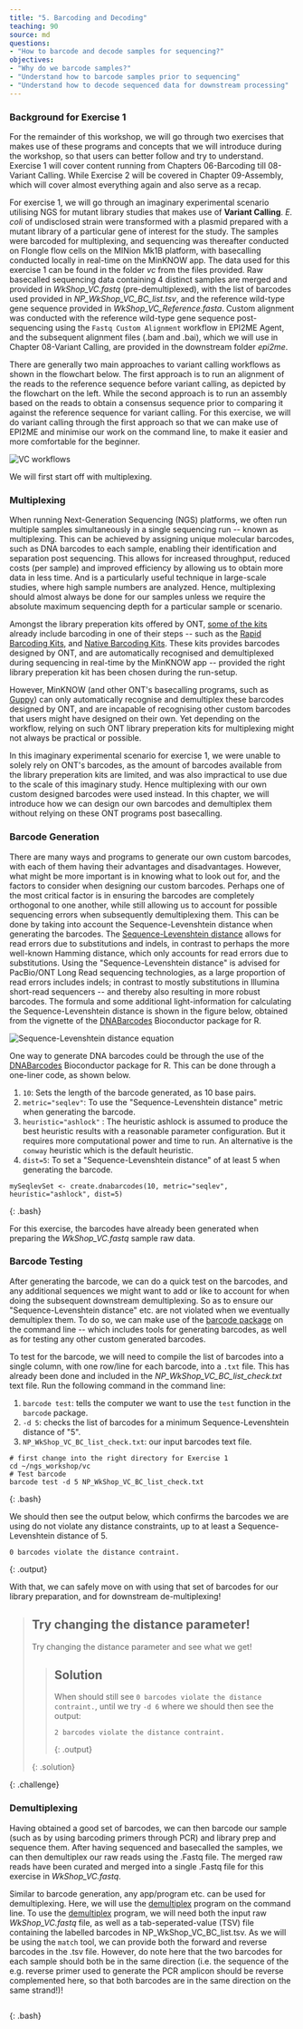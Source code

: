 ```yaml
---
title: "5. Barcoding and Decoding"
teaching: 90
source: md
questions:
- "How to barcode and decode samples for sequencing?"
objectives:
- "Why do we barcode samples?"
- "Understand how to barcode samples prior to sequencing"
- "Understand how to decode sequenced data for downstream processing"
---
```


### Background for Exercise 1

For the remainder of this workshop, we will go through two exercises that makes use of these programs and concepts that we will introduce during the workshop, so that users can better follow and try to understand. Exercise 1 will cover content running from Chapters 06-Barcoding till 08-Variant Calling. While Exercise 2 will be covered in Chapter 09-Assembly, which will cover almost everything again and also serve as a recap.

For exercise 1, we will go through an imaginary experimental scenario utilising NGS for mutant library studies that makes use of **Variant Calling**. *E. coli* of undisclosed strain were transformed with a plasmid prepared with a mutant library of a particular gene of interest for the study. The samples were barcoded for multiplexing, and sequencing was thereafter conducted on Flongle flow cells on the MINion Mk1B platform, with basecalling conducted locally in real-time on the MinKNOW app. The data used for this exercise 1 can be found in the folder *vc* from the files provided. Raw basecalled sequencing data containing 4 distinct samples are merged and provided in *WkShop_VC.fastq* (pre-demultiplexed), with the list of barcodes used provided in *NP_WkShop_VC_BC_list.tsv*, and the reference wild-type gene sequence provided in *WkShop_VC_Reference.fasta*. Custom alignment was conducted with the reference wild-type gene sequence post-sequencing using the `Fastq Custom Alignment` workflow in EPI2ME Agent, and the subsequent alignment files (.bam and .bai), which we will use in Chapter 08-Variant Calling, are provided in the downstream folder *epi2me*.

There are generally two main approaches to variant calling workflows as shown in the flowchart below. The first approach is to run an alignment of the reads to the reference sequence before variant calling, as depicted by the flowchart on the left. While the second approach is to run an assembly based on the reads to obtain a consensus sequence prior to comparing it against the reference sequence for variant calling. For this exercise, we will do variant calling through the first approach so that we can make use of EPI2ME and minimise our work on the command line, to make it easier and more comfortable for the beginner.

![VC workflows](../fig/VC_workflow.png)

We will first start off with multiplexing.

### Multiplexing

When running Next-Generation Sequencing (NGS) platforms, we often run multiple samples simultaneously in a single sequencing run -- known as multiplexing. This can be achieved by assigning unique molecular barcodes, such as DNA barcodes to each sample, enabling their identification and separation post sequencing. This allows for increased throughput, reduced costs (per sample) and improved efficiency by allowing us to obtain more data in less time. And is a particularly useful technique in large-scale studies, where high sample numbers are analyzed. Hence, multiplexing should almost always be done for our samples unless we require the absolute maximum sequencing depth for a particular sample or scenario.

Amongst the library preperation kits offered by ONT, [some of the kits] already include barcoding in one of their steps -- such as the [Rapid Barcoding Kits], and [Native Barcoding Kits]. These kits provides barcodes designed by ONT, and are automatically recognised and demultiplexed during sequencing in real-time by the MinKNOW app -- provided the right library preperation kit has been chosen during the run-setup. 

However, MinKNOW (and other ONT's basecalling programs, such as [Guppy]) can only automatically recognise and demultiplex these barcodes designed by ONT, and are incapable of recognising other custom barcodes that users might have designed on their own. Yet depending on the workflow, relying on such ONT library preperation kits for multiplexing might not always be practical or possible. 

In this imaginary experimental scenario for exercise 1, we were unable to solely rely on ONT's barcodes, as the amount of barcodes available from the library preperation kits are limited, and was also impractical to use due to the scale of this imaginary study. Hence multiplexing with our own custom designed barcodes were used instead. In this chapter, we will introduce how we can design our own barcodes and demultiplex them without relying on these ONT programs post basecalling. 

### Barcode Generation

There are many ways and programs to generate our own custom barcodes, with each of them having their advantages and disadvantages. However, what might be more important is in knowing what to look out for, and the factors to consider when designing our custom barcodes. Perhaps one of the most critical factor is in ensuring the barcodes are completely orthogonal to one another, while still allowing us to account for possible sequencing errors when subsequently demultiplexing them. This can be done by taking into account the Sequence-Levenshtein distance when generating the barcodes. The [Sequence-Levenshtein distance] allows for read errors due to substitutions and indels, in contrast to perhaps the more well-known Hamming distance, which only accounts for read errors due to substitutions. Using the "Sequence-Levenshtein distance" is advised for PacBio/ONT Long Read sequencing technologies, as a large proportion of read errors includes indels; in contrast to mostly substitutions in Illumina short-read sequencers -- and thereby also resulting in more robust barcodes. The formula and some additional light-information for calculating the Sequence-Levenshtein distance is shown in the figure below, obtained from the vignette of the [DNABarcodes] Bioconductor package for R.

![Sequence-Levenshtein distance equation](../fig/Multiplexing/DNABarcodes_Eqn.png)

One way to generate DNA barcodes could be through the use of the [DNABarcodes] Bioconductor package for R. This can be done through a one-liner code, as shown below.
1. `10`: Sets the length of the barcode generated, as 10 base pairs.
2. `metric="seqlev"`: To use the "Sequence-Levenshtein distance" metric when generating the barcode.
3. `heuristic="ashlock"` : The heuristic ashlock is assumed to produce the best heuristic results with a reasonable parameter configuration. But it requires more computational power and time to run. An alternative is the `conway` heuristic which is the default heuristic.
4. `dist=5`: To set a "Sequence-Levenshtein distance" of at least 5 when generating the barcode.

~~~
mySeqlevSet <- create.dnabarcodes(10, metric="seqlev", heuristic="ashlock", dist=5)
~~~
{: .bash}

For this exercise, the barcodes have already been generated when preparing the *WkShop_VC.fastq* sample raw data.

### Barcode Testing

After generating the barcode, we can do a quick test on the barcodes, and any additional sequences we might want to add or like to account for when doing the subsequent downstream demultiplexing. So as to ensure our "Sequence-Levenshtein distance" etc. are not violated when we eventually demultiplex them. To do so, we can make use of the [barcode package] on the command line -- which includes tools for generating barcodes, as well as for testing any other custom generated barcodes.

To test for the barcode, we will need to compile the list of barcodes into a single column, with one row/line for each barcode, into a `.txt` file. This has already been done and included in the *NP_WkShop_VC_BC_list_check.txt* text file. Run the following command in the command line:
1. `barcode test`: tells the computer we want to use the `test` function in the `barcode` package.
2. `-d 5`: checks the list of barcodes for a minimum Sequence-Levenshtein distance of "5".
3. `NP_WkShop_VC_BC_list_check.txt`: our input barcodes text file.
~~~
# first change into the right directory for Exercise 1
cd ~/ngs_workshop/vc
# Test barcode
barcode test -d 5 NP_WkShop_VC_BC_list_check.txt
~~~
{: .bash}

We should then see the output below, which confirms the barcodes we are using do not violate any distance constraints, up to at least a Sequence-Levenshtein distance of 5.

~~~
0 barcodes violate the distance contraint.
~~~
{: .output}

With that, we can safely move on with using that set of barcodes for our library preparation, and for downstream de-multiplexing!

> ## Try changing the distance parameter!
>
> Try changing the distance parameter and see what we get!
>
> > ## Solution
> >
> > When should still see `0 barcodes violate the distance contraint.`, until we try `-d 6` where we should then see the output:
> >
> > ~~~
> > 2 barcodes violate the distance contraint.
> > ~~~
> > {: .output}
> >
> {: .solution}
> 
{: .challenge}

### Demultiplexing

Having obtained a good set of barcodes, we can then barcode our sample (such as by using barcoding primers through PCR) and library prep and sequence them. After having sequenced and basecalled the samples, we can then demultiplex our raw reads using the .Fastq file. The merged raw reads have been curated and merged into a single .Fastq file for this exercise in *WkShop_VC.fastq*.

Similar to barcode generation, any app/program etc. can be used for demultiplexing. Here, we will use the [demultiplex] program on the command line. To use the [demultiplex] program, we will need both the input raw *WkShop_VC.fastq* file, as well as a tab-seperated-value (TSV) file containing the labelled barcodes in NP_WkShop_VC_BC_list.tsv. As we will be using the `match` tool, we can provide both the forward and reverse barcodes in the .tsv file. However, do note here that the two barcodes for each sample should both be in the same direction (i.e. the sequence of the e.g. reverse primer used to generate the PCR amplicon should be reverse complemented here, so that both barcodes are in the same direction on the same strand!)!

~~~

~~~
{: .bash}


[some of the kits]: https://store.nanoporetech.com/sample-prep.html
[Rapid Barcoding Kits]: https://store.nanoporetech.com/rapid-barcoding-sequencing-kit-96-v14.html
[Native Barcoding Kits]: https://store.nanoporetech.com/native-barcoding-kit-24-v14.html
[Guppy]: https://community.nanoporetech.com/docs/prepare/library_prep_protocols/Guppy-protocol/v/gpb_2003_v1_revax_14dec2018/guppy-software-overview
[Sequence-Levenshtein distance]: https://bmcbioinformatics.biomedcentral.com/articles/10.1186/1471-2105-14-272
[DNABarcodes]: https://bioconductor.org/packages/release/bioc/html/DNABarcodes.html
[barcode package]: https://barcode.readthedocs.io/en/latest/usage.html
[demultiplex]: https://demultiplex.readthedocs.io/en/latest/usage.html
